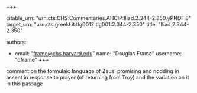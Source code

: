 +++


citable_urn: "urn:cts:CHS:Commentaries.AHCIP:Iliad.2.344-2.350.yPNDFi8"
target_urn: "urn:cts:greekLit:tlg0012.tlg001:2.344-2.350"
title: "Iliad 2.344-2.350"

authors:
- email: "frame@chs.harvard.edu"
  name: "Douglas Frame"
  username: "dframe"
+++

<p>comment on the formulaic language of Zeus’ promising and nodding in assent in response to prayer (of returning from Troy) and the variation on it in this passage</p>